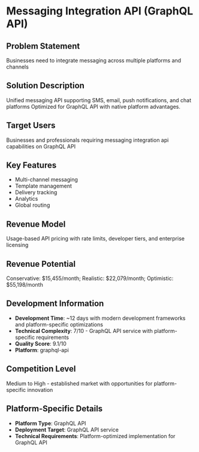 # Messaging Integration API (GraphQL API)

## Problem Statement
Businesses need to integrate messaging across multiple platforms and channels

## Solution Description
Unified messaging API supporting SMS, email, push notifications, and chat platforms Optimized for GraphQL API with native platform advantages.

## Target Users
Businesses and professionals requiring messaging integration api capabilities on GraphQL API

## Key Features
- Multi-channel messaging
- Template management
- Delivery tracking
- Analytics
- Global routing

## Revenue Model
Usage-based API pricing with rate limits, developer tiers, and enterprise licensing

## Revenue Potential
Conservative: $15,455/month; Realistic: $22,079/month; Optimistic: $55,198/month

## Development Information
- **Development Time**: ~12 days with modern development frameworks and platform-specific optimizations
- **Technical Complexity**: 7/10 - GraphQL API service with platform-specific requirements
- **Quality Score**: 9.1/10
- **Platform**: graphql-api

## Competition Level
Medium to High - established market with opportunities for platform-specific innovation

## Platform-Specific Details
- **Platform Type**: GraphQL API
- **Deployment Target**: GraphQL API service
- **Technical Requirements**: Platform-optimized implementation for GraphQL API
